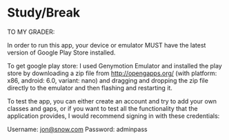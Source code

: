 # Study/Break

TO MY GRADER:

In order to run this app, your device or emulator MUST have the latest version of Google Play Store installed. 

To get google play store: I used Genymotion Emulator and installed the play store by downloading a zip file from http://opengapps.org/ (with platform: x86, android: 6.0, variant: nano) and dragging and dropping the zip file directly to the emulator and then flashing and restarting it.

To test the app, you can either create an account and try to add your own classes and gaps, or if you want to test all the functionality that the application provides, I would recommend signing in with these credentials:

Username: jon@snow.com
Password: adminpass
